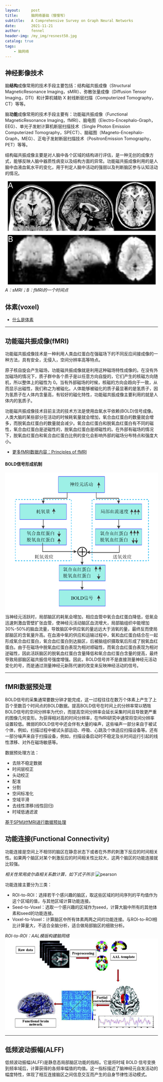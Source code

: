 ```yaml
---
layout:     post
title:      脑网络基础（慢慢写）
subtitle:   A Comprehensive Survey on Graph Neural Networks
date:       2021-11-21
author:     fennel
header-img: /my_img/resnest50.jpg
catalog: true
tags:
    - 脑网络
---
```


## 神经影像技术

脑**结构**成像常用的技术手段主要包括：结构磁共振成像（Structural MagneticResonance Imaging，sMRI）、弥散张量成像（Diffusion Tensor Imaging，DTI）和计算机辅助 X 射线断层扫描（Computerized Tomography，CT）等等。

脑**功能**成像常用的技术手段主要有：功能磁共振成像（Functional MagneticResonance Imaging，fMRI）、脑电图（Electro-Encephalo-Graph，EEG）、单光子发射计算机断层扫描技术（Single Photon Emission Computerized Tomography，SPECT）、脑磁图（Magneto-Encephalo-Graph，MEG）、正电子发射断层扫描技术（PositronEmission Tomography，PET）等等。

结构磁共振成像主要是对人脑中各个区域的结构进行评估，是一种无创的成像方式，能够反映人脑中器质性病变以及结构方面的异常。功能磁共振成像利用的是人脑中血液血氧水平的变化，用于判定人脑中活动的强弱以及判断脑区参与认知活动的情况。

![brainp3](/my_img/brainp3.png)
*A：sMRI；B：fMRI的一个时间点*

## 体素(voxel)

- [什么是体素](https://zhuanlan.zhihu.com/p/348563616)

---

## 功能磁共振成像(fMRI)

功能磁共振成像技术是一种利用人类血红蛋白在强磁场下的不同反应间接成像的一种方法，具有安全，无侵入，空间分辨率高等特点。<br>

原子核自旋会产生磁场，功能磁共振成像就是利用这种磁场特性成像的。在没有外加磁场的情况下，质子群中各个质子是以任意方向自旋的，它们产生的核磁方向随机，所以整体上的磁性为 0。当有外部磁场的时候，核磁的方向会趋向于一致，从而显示出磁性，我们称之为被磁化。人体能够被磁化的质子最显著的是氢质子，因为氢质子在人体内含量高，有较好的磁化特性，功能磁共振成像主要利用的就是人体内的氢质子。<br>

功能磁共振成像技术目前主流的技术方法是使用血氧水平依赖(BOLD)信号成像。人类大脑的某些部分在活动的时候耗氧量就会增加，氧合血红蛋白的数量就会增多，而脱氧血红蛋白的数量就会减少。氧合血红蛋白和脱氧血红蛋白有不同的磁性，氧合血红蛋白是逆磁性的，脱氧血红蛋白是顺磁性的。在外部有磁场的情况下，脱氧血红蛋白和氧合血红蛋白比例的变化会影响外部的磁场分布特点和强度大小。<br>

- [更多fMRI数据内容：Principles of fMRI](https://zhuanlan.zhihu.com/p/22002650)

#### BOLD信号形成机制

![brainp1](/my_img/brainp1.png)
当神经元活跃时，局部脑区的耗氧会增加，相应血管中氧合血红蛋白降低，低氧会迅速刺激血管壁扩张血管，使神经元活动脑区血流增大，局部脑组织中能增加30%-50%的脑血流量，导致脑区中供应氧的量远远大于消氧的量，最终反而使局部脑区的含氧量升高。在血液中氧的供应和运输过程中，氧和血红蛋白结合在一起形成氧合血红蛋白，氧合血红蛋白到达脑区，后被脑组织摄取氧后形成了脱氧血红蛋白。由于在磁场中脱氧血红蛋白表现为相对顺磁性，而氧合血红蛋白表现为相对逆磁性，因此活跃脑区的脱氧血红蛋白含量降低和氧合血红蛋白含量的提高，最终导致局部脑区磁共振信号强度增强。因此，BOLD信号并不是直接测量神经元活动变化的号，而是通过测量神经元新陈代谢的改变来反映神经活动的信号。

---

## fMRI数据预处理

BOLD信号的采集通常要数分钟才能完成，这一过程往往在数万个体素上产生了上百个至数百个时间点的BOLD数据。提高BOLD信号在时间上的分辨率常以牺牲BOLD信号的空间分辨率为代价，而提高空间分辨率会延长采集时间且导致更严重的图像几何变形。为获得相对高的时间分辨率，在fMRI研究中通常将空间分辨率设置较低。微弱的BOLD信号中还会伴有大量的噪声，这些噪声一部分来自于被试个体，例如，扫描过程中被试头部运动、呼吸、心跳及个体适应扫描设备等。还有一部分噪声来自于扫描设备，例如，扫描设备启动时不稳定及长时间运行引起的线性漂移、对外在磁场敏感等。

数据预处理方法：
- 去除不稳定数据
- 时间层校正
- 头动校正
- 配准
- 分割
- 空间标准化
- 空域平滑
- 去线性漂移(线性回归)
- 时域低通滤波

[基于SPM对fMRI进行数据预处理](https://zhuanlan.zhihu.com/p/37264911)

## 功能连接(Functional Connectivity)

功能连接是空间上不相邻的脑区在静息状态下或者在外界的刺激下反应的时间相关性。如果两个脑区对某个刺激反应的时间相关性比较大，这两个脑区的功能连接就比较强。<br>

*相关性常用皮尔森相关系数计算，如下式子所示*
![pearson](https://latex.codecogs.com/svg.image?\rho&space;=\frac{Cov(X,Y)}{\sqrt{Var(X)Var(Y)}})

功能连接主要分为三类：
- ROI-to-ROI：选择若干个感兴趣的脑区，取这些区域的时间序列的平均值作为这个区域的值，与其他区域计算功能连接。
- Seed-to-Voxel：选取一个感兴趣的区域作为seed，计算大脑中所有的其他体素和seed的功能连接。
- Voxel-to-Voxel：计算脑区中所有体素两两之间的功能连接。与ROI-to-ROI相比计算量大，不适合全脑分析，适合做局部脑区的细致分析。

*ROI-to-ROI：AAL模版构建脑网络*
![brainp2](/my_img/brainp2.png)

---

## 低频波动振幅(ALFF)

低频波动振幅(ALFF)是静息态局部脑区功能的指标。它是将时域 BOLD 信号变换到频率域后，计算获得的各频率幅值的均值。这一指标描述了脑神经元自发活动的幅度特性，体现了相互连接脑区之间信息交互而产生的自身节律性活动模式。
